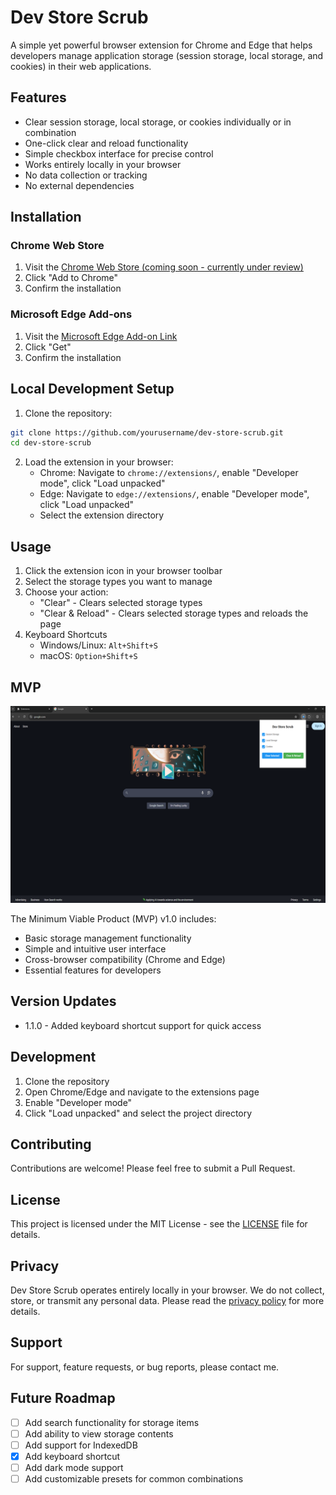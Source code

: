 # Dev Store Scrub

A simple yet powerful browser extension for Chrome and Edge that helps developers manage application storage (session storage, local storage, and cookies) in their web applications.

## Features

-   Clear session storage, local storage, or cookies individually or in combination
-   One-click clear and reload functionality
-   Simple checkbox interface for precise control
-   Works entirely locally in your browser
-   No data collection or tracking
-   No external dependencies

## Installation

### Chrome Web Store

1. Visit the <a href="#" target="_blank" rel="noopener noreferrer">Chrome Web Store (coming soon - currently under review)</a>
2. Click "Add to Chrome"
3. Confirm the installation

### Microsoft Edge Add-ons

1. Visit the <a href="https://microsoftedge.microsoft.com/addons/detail/dev-store-scrub/abmohanoloalofiemekiciipfpcknjpp" target="_blank" rel="noopener noreferrer">Microsoft Edge Add-on Link</a>
2. Click "Get"
3. Confirm the installation

## Local Development Setup

1. Clone the repository:

```bash
git clone https://github.com/yourusername/dev-store-scrub.git
cd dev-store-scrub
```

2. Load the extension in your browser:
    - Chrome: Navigate to `chrome://extensions/`, enable "Developer mode", click "Load unpacked"
    - Edge: Navigate to `edge://extensions/`, enable "Developer mode", click "Load unpacked"
    - Select the extension directory

## Usage

1. Click the extension icon in your browser toolbar
2. Select the storage types you want to manage
3. Choose your action:
    - "Clear" - Clears selected storage types
    - "Clear & Reload" - Clears selected storage types and reloads the page
4. Keyboard Shortcuts
    - Windows/Linux: `Alt+Shift+S`
    - macOS: `Option+Shift+S`

## MVP

![Dev Store Scrub Screenshot](store-assets/screenshots/main-screenshot.png)

The Minimum Viable Product (MVP) v1.0 includes:

-   Basic storage management functionality
-   Simple and intuitive user interface
-   Cross-browser compatibility (Chrome and Edge)
-   Essential features for developers

## Version Updates

-   1.1.0 - Added keyboard shortcut support for quick access

## Development

1. Clone the repository
2. Open Chrome/Edge and navigate to the extensions page
3. Enable "Developer mode"
4. Click "Load unpacked" and select the project directory

## Contributing

Contributions are welcome! Please feel free to submit a Pull Request.

## License

This project is licensed under the MIT License - see the [LICENSE](LICENSE) file for details.

## Privacy

Dev Store Scrub operates entirely locally in your browser. We do not collect, store, or transmit any personal data. Please read the [privacy policy](privacy-policy.md) for more details.

## Support

For support, feature requests, or bug reports, please contact me.

## Future Roadmap

-   [ ] Add search functionality for storage items
-   [ ] Add ability to view storage contents
-   [ ] Add support for IndexedDB
-   [x] Add keyboard shortcut
-   [ ] Add dark mode support
-   [ ] Add customizable presets for common combinations

